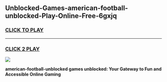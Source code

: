 
## Unblocked-Games-american-football-unblocked-Play-Online-Free-6gxjq
<h3>
<a href="https://premium76.site?title=american-football-unblocked&ref=26A">CLICK TO PLAY</a></h3>
<hr>

<h3>
<a href="https://premium76.site?title=american-football-unblocked&ref=26A">CLICK 2 PLAY</a>
  
</h3>

<a href="https://premium76.site?title=american-football-unblocked&ref=26A"><img src="https://clearcache.store/games.png"></a>


**american-football-unblocked games unblocked: Your Gateway to Fun and Accessible Online Gaming**
